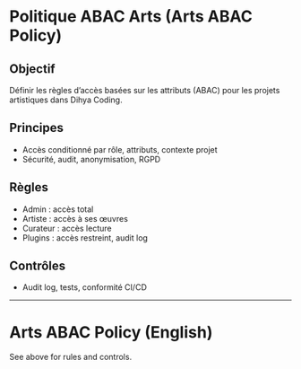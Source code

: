 # Politique ABAC Arts (Arts ABAC Policy)

## Objectif
Définir les règles d’accès basées sur les attributs (ABAC) pour les projets artistiques dans Dihya Coding.

## Principes
- Accès conditionné par rôle, attributs, contexte projet
- Sécurité, audit, anonymisation, RGPD

## Règles
- Admin : accès total
- Artiste : accès à ses œuvres
- Curateur : accès lecture
- Plugins : accès restreint, audit log

## Contrôles
- Audit log, tests, conformité CI/CD

---

# Arts ABAC Policy (English)

See above for rules and controls.
